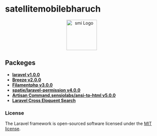 # satellitemobilebharuch

<p align="center">
<a href="https://www.satellitemobilebharuch.com" target="_blank">
<img src="https://www.satellitemobilebharuch.com/img/logo/smi3.png" width="100" alt="smi Logo">
</a>
</p>

## Packeges

- **[laravel v1.0.0](https://laravel.com)**
- **[Breeze v2.0.0](https://laravel.com/docs/10.x/starter-kits#breeze-and-livewire)**
- **[Filamentphp v3.0.0](https://filamentphp.com/docs/3.x/panels/installation)**
- **[spatie/laravel-permission v4.0.0](https://spatie.be/docs/laravel-permission/v6/installation-laravel)**
- **[Artisan Command,sensiolabs/ansi-to-html v5.0.0](https://symfony.com/doc/current/console/command_in_controller.html)**
- **[Laravel Cross Eloquent Search](https://github.com/protonemedia/laravel-cross-eloquent-search)**

### License

The Laravel framework is open-sourced software licensed under the [MIT license](https://opensource.org/licenses/MIT).
